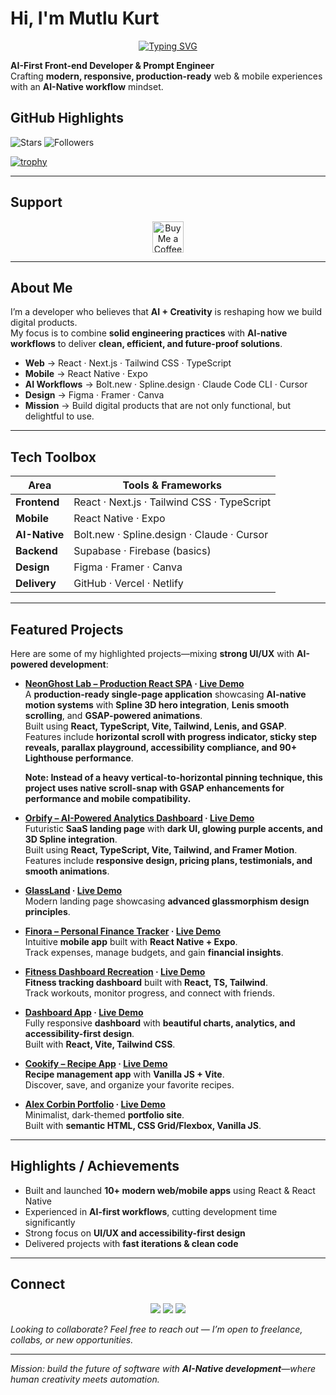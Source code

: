 # Hi, I'm Mutlu Kurt  

<div align="center">

[![Typing SVG](https://readme-typing-svg.demolab.com?font=Fira+Code&weight=600&size=30&duration=1800&pause=600&color=F97316&center=true&vCenter=true&width=800&lines=AI-First+Front-end+Developer;Vibe+Coder;Prompt+Engineer)](https://git.io/typing-svg)

</div>

**AI-First Front-end Developer & Prompt Engineer**  
Crafting **modern, responsive, production-ready** web & mobile experiences with an **AI-Native workflow** mindset.  

## GitHub Highlights

![Stars](https://img.shields.io/github/stars/mutlukurt?affiliations=OWNER&style=for-the-badge)
![Followers](https://img.shields.io/github/followers/mutlukurt?style=for-the-badge)

[![trophy](https://github-profile-trophy.vercel.app/?username=mutlukurt&theme=tokyonight&no-frame=true&no-bg=true&margin-w=15&row=1)](https://github.com/ryo-ma/github-profile-trophy)

---

## Support

<p align="center">
  <!-- Buy Me a Coffee -->
  <a href="https://www.buymeacoffee.com/mutlukurt" target="_blank">
    <img src="https://cdn.buymeacoffee.com/buttons/v2/default-yellow.png" alt="Buy Me a Coffee" height="50" />
  </a>
</p>

---

## About Me  

I’m a developer who believes that **AI + Creativity** is reshaping how we build digital products.  
My focus is to combine **solid engineering practices** with **AI-native workflows** to deliver **clean, efficient, and future-proof solutions**.  

- **Web** → React · Next.js · Tailwind CSS · TypeScript  
- **Mobile** → React Native · Expo  
- **AI Workflows** → Bolt.new · Spline.design · Claude Code CLI · Cursor  
- **Design** → Figma · Framer · Canva  
- **Mission** → Build digital products that are not only functional, but delightful to use.  

---

## Tech Toolbox  

| Area          | Tools & Frameworks |
|---------------|--------------------|
| **Frontend**  | React · Next.js · Tailwind CSS · TypeScript |
| **Mobile**    | React Native · Expo |
| **AI-Native** | Bolt.new · Spline.design · Claude · Cursor |
| **Backend**   | Supabase · Firebase (basics) |
| **Design**    | Figma · Framer · Canva |
| **Delivery**  | GitHub · Vercel · Netlify |

---

## Featured Projects  

Here are some of my highlighted projects—mixing **strong UI/UX** with **AI-powered development**:  
- **[NeonGhost Lab – Production React SPA](https://github.com/mutlukurt/lenis-gsap-spline3d-neonghostlab) · [Live Demo](https://neonghost-lab-produc-ewhl.bolt.host/)**  
   A **production-ready single-page application** showcasing **AI-native motion systems** with **Spline 3D hero integration**, **Lenis smooth scrolling**, and **GSAP-powered animations**.  
   Built using **React, TypeScript, Vite, Tailwind, Lenis, and GSAP**.  
   Features include **horizontal scroll with progress indicator, sticky step reveals, parallax playground, accessibility compliance, and 90+ Lighthouse performance**.

  **Note: Instead of a heavy vertical-to-horizontal pinning technique, this project uses native scroll-snap with GSAP enhancements for performance and mobile compatibility.**
  
- **[Orbify – AI-Powered Analytics Dashboard](https://github.com/mutlukurt/orbify-saas-landing-page) · [Live Demo](https://orbify-saas-landing-l9p0.bolt.host/)**  
   Futuristic **SaaS landing page** with **dark UI, glowing purple accents, and 3D Spline integration**.  
   Built using **React, TypeScript, Vite, Tailwind, and Framer Motion**.  
   Features include **responsive design, pricing plans, testimonials, and smooth animations**.  

- **[GlassLand](https://github.com/mutlukurt/GlassLand) · [Live Demo](https://glassmorphism-landin-n96v.bolt.host/)**  
   Modern landing page showcasing **advanced glassmorphism design principles**.  

- **[Finora – Personal Finance Tracker](https://github.com/mutlukurt/finora-personal-finance-tracker-mobile-app) · [Live Demo](https://finora-personal-fina-hwth.bolt.host/)**  
   Intuitive **mobile app** built with **React Native + Expo**.  
   Track expenses, manage budgets, and gain **financial insights**.  

- **[Fitness Dashboard Recreation](https://github.com/mutlukurt/fitness-dashboard-recreation) · [Live Demo](https://fitness-dashboard-re-ap5m.bolt.host/)**  
   **Fitness tracking dashboard** built with **React, TS, Tailwind**.  
   Track workouts, monitor progress, and connect with friends.  

- **[Dashboard App](https://github.com/mutlukurt/dashboard-app) · [Live Demo](https://mutlukurt.github.io/dashboard-app/)**  
   Fully responsive **dashboard** with **beautiful charts, analytics, and accessibility-first design**.  
   Built with **React, Vite, Tailwind CSS**.  

- **[Cookify – Recipe App](https://github.com/mutlukurt/cookify-recipe-app) · [Live Demo](https://mutlukurt.github.io/cookify-recipe-app/)**  
   **Recipe management app** with **Vanilla JS + Vite**.  
   Discover, save, and organize your favorite recipes.  

- **[Alex Corbin Portfolio](https://github.com/mutlukurt/alex-corbin-portfolio) · [Live Demo](https://mutlukurt.github.io/alex-corbin-portfolio/)**  
   Minimalist, dark-themed **portfolio site**.  
   Built with **semantic HTML, CSS Grid/Flexbox, Vanilla JS**.  

---

## Highlights / Achievements  

- Built and launched **10+ modern web/mobile apps** using React & React Native  
- Experienced in **AI-first workflows**, cutting development time significantly  
- Strong focus on **UI/UX and accessibility-first design**  
- Delivered projects with **fast iterations & clean code**  


---

## Connect  

<p align="center">
  <a href="https://www.linkedin.com/in/mutlukurt"><img src="https://img.shields.io/badge/LinkedIn-0A66C2?style=for-the-badge&logo=linkedin&logoColor=white"/></a>
  <a href="https://twitter.com/mutlukurtio"><img src="https://img.shields.io/badge/Twitter-1DA1F2?style=for-the-badge&logo=twitter&logoColor=white"/></a>
  <a href="https://github.com/mutlukurt"><img src="https://img.shields.io/badge/GitHub-181717?style=for-the-badge&logo=github&logoColor=white"/></a>
</p>

*Looking to collaborate? Feel free to reach out — I’m open to freelance, collabs, or new opportunities.*  

---

*Mission: build the future of software with **AI-Native development**—where human creativity meets automation.*  
